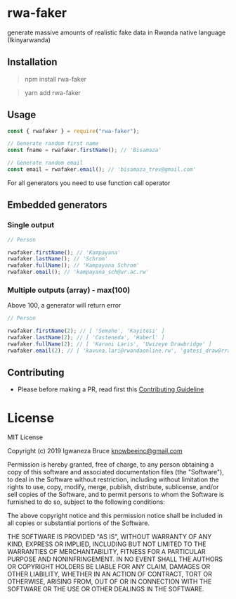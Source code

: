 # rwa-faker

generate massive amounts of realistic fake data in Rwanda native language (Ikinyarwanda)

## Installation

> npm install rwa-faker

> yarn add rwa-faker

## Usage

```js
const { rwafaker } = require("rwa-faker");

// Generate random first name
const fname = rwafaker.firstName(); // 'Bisamaza'

// Generate random email
const email = rwafaker.email(); // 'bisamaza_trev@gmail.com'
```

For all generators you need to use function call operator

## Embedded generators

### Single output

```js
// Person

rwafaker.firstName(); // 'Kampayana'
rwafaker.lastName(); // 'Schrom'
rwafaker.fullName(); // 'Kampayana Schrom'
rwafaker.email(); // 'kampayana_sch@ur.ac.rw'
```

### Multiple outputs (array) - max(100)

Above 100, a generator will return error

```js
// Person

rwafaker.firstName(2); // [ 'Semahe', 'Kayitesi' ]
rwafaker.lastName(2); // [ 'Casteneda', 'Haberl' ]
rwafaker.fullName(2); // [ 'Karani Laris', 'Uwizeye Drawbridge' ]
rwafaker.email(2); // [ 'kavuna.lari@rwandaonline.rw', 'gatesi_draw@rra.gov.rw' ]
```

## Contributing

- Please before making a PR, read first this [Contributing Guideline](./CONTRIBUTING.md)

# License

MIT License

Copyright (c) 2019 Igwaneza Bruce <knowbeeinc@gmail.com>

Permission is hereby granted, free of charge, to any person obtaining a copy
of this software and associated documentation files (the "Software"), to deal
in the Software without restriction, including without limitation the rights
to use, copy, modify, merge, publish, distribute, sublicense, and/or sell
copies of the Software, and to permit persons to whom the Software is
furnished to do so, subject to the following conditions:

The above copyright notice and this permission notice shall be included in all
copies or substantial portions of the Software.

THE SOFTWARE IS PROVIDED "AS IS", WITHOUT WARRANTY OF ANY KIND, EXPRESS OR
IMPLIED, INCLUDING BUT NOT LIMITED TO THE WARRANTIES OF MERCHANTABILITY,
FITNESS FOR A PARTICULAR PURPOSE AND NONINFRINGEMENT. IN NO EVENT SHALL THE
AUTHORS OR COPYRIGHT HOLDERS BE LIABLE FOR ANY CLAIM, DAMAGES OR OTHER
LIABILITY, WHETHER IN AN ACTION OF CONTRACT, TORT OR OTHERWISE, ARISING FROM,
OUT OF OR IN CONNECTION WITH THE SOFTWARE OR THE USE OR OTHER DEALINGS IN THE
SOFTWARE.
